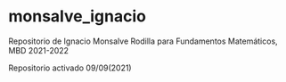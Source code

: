 # monsalve_ignacio
 Repositorio de Ignacio Monsalve Rodilla para Fundamentos Matemáticos, MBD 2021-2022

Repositorio activado 09/09(2021)

